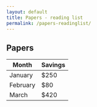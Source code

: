 ```yaml
---
layout: default
title: Papers - reading list
permalink: /papers-readinglist/
---
```


## Papers

| Month    | Savings |
| -------- | ------- |
| January  | $250    |
| February | $80     |
| March    | $420    |